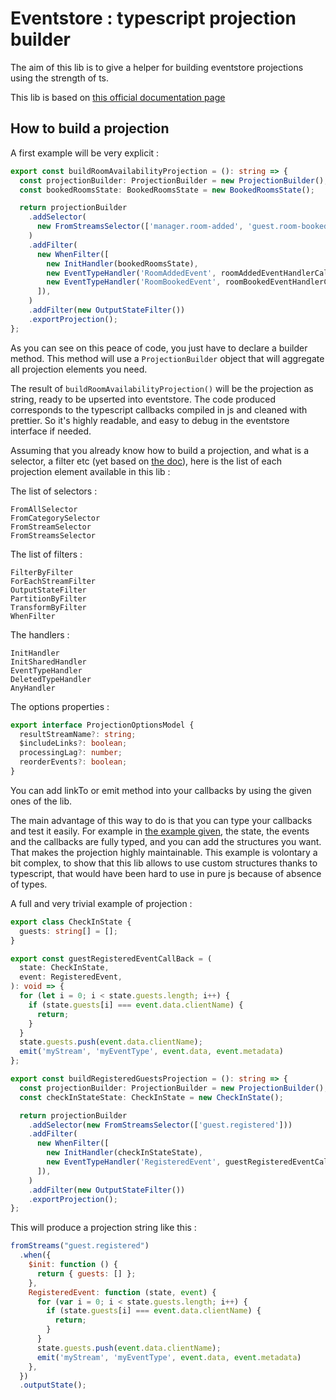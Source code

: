 # Eventstore : typescript projection builder

The aim of this lib is to give a helper for building eventstore projections using the strength of ts.

This lib is based on [this official documentation page](https://developers.eventstore.com/server/v21.6/projections/user-defined-projections.html) 

## How to build a projection
A first example will be very explicit :
```typescript
export const buildRoomAvailabilityProjection = (): string => {
  const projectionBuilder: ProjectionBuilder = new ProjectionBuilder();
  const bookedRoomsState: BookedRoomsState = new BookedRoomsState();

  return projectionBuilder
    .addSelector(
      new FromStreamsSelector(['manager.room-added', 'guest.room-booked']),
    )
    .addFilter(
      new WhenFilter([
        new InitHandler(bookedRoomsState),
        new EventTypeHandler('RoomAddedEvent', roomAddedEventHandlerCallBack),
        new EventTypeHandler('RoomBookedEvent', roomBookedEventHandlerCallBack),
      ]),
    )
    .addFilter(new OutputStateFilter())
    .exportProjection();
};
```
As you can see on this peace of code, you just have to declare a builder method. This method will use a `ProjectionBuilder` object that will aggregate all projection elements you need. 

The result of `buildRoomAvailabilityProjection()` will be the projection as string, ready to be upserted into eventstore. The code produced corresponds to the typescript callbacks compiled in js and cleaned with prettier. So it's highly readable, and easy to debug in the eventstore interface if needed.

Assuming that you already know how to build a projection, and what is a selector, a filter etc (yet based on [the doc](https://developers.eventstore.com/server/v21.6/projections/user-defined-projections.html)), here is the list of each projection element available in this lib : 

The list of selectors : 
```text
FromAllSelector
FromCategorySelector
FromStreamSelector
FromStreamsSelector
```

The list of filters : 
```text
FilterByFilter
ForEachStreamFilter
OutputStateFilter
PartitionByFilter
TransformByFilter
WhenFilter
```

The handlers : 
```text
InitHandler
InitSharedHandler
EventTypeHandler
DeletedTypeHandler
AnyHandler
```

The options properties : 
```typescript
export interface ProjectionOptionsModel {
  resultStreamName?: string;
  $includeLinks?: boolean;
  processingLag?: number;
  reorderEvents?: boolean;
}
```

You can add linkTo or emit method into your callbacks by using the given ones of the lib.

The main advantage of this way to do is that you can type your callbacks and test it easily. For example in [the example given](https://github.com/AlexandreDecollas/eventstore-ts-projection-builder/tree/master/examples), the state, the events and the callbacks are fully typed, and you can add the structures you want. That makes the projection highly maintainable.
This example is volontary a bit complex, to show that this lib allows to use custom structures thanks to typescript, that would have been hard to use in pure js because of absence of types.


A full and very trivial example of projection : 

```typescript
export class CheckInState {
  guests: string[] = [];
}

export const guestRegisteredEventCallBack = (
  state: CheckInState,
  event: RegisteredEvent,
): void => {
  for (let i = 0; i < state.guests.length; i++) {
    if (state.guests[i] === event.data.clientName) {
      return;
    }
  }
  state.guests.push(event.data.clientName);
  emit('myStream', 'myEventType', event.data, event.metadata)
};

export const buildRegisteredGuestsProjection = (): string => {
  const projectionBuilder: ProjectionBuilder = new ProjectionBuilder();
  const checkInStateState: CheckInState = new CheckInState();

  return projectionBuilder
    .addSelector(new FromStreamsSelector(['guest.registered']))
    .addFilter(
      new WhenFilter([
        new InitHandler(checkInStateState),
        new EventTypeHandler('RegisteredEvent', guestRegisteredEventCallBack),
      ]),
    )
    .addFilter(new OutputStateFilter())
    .exportProjection();
};
```

This will produce a projection string like this : 
```js
fromStreams("guest.registered")
  .when({
    $init: function () {
      return { guests: [] };
    },
    RegisteredEvent: function (state, event) {
      for (var i = 0; i < state.guests.length; i++) {
        if (state.guests[i] === event.data.clientName) {
          return;
        }
      }
      state.guests.push(event.data.clientName);
      emit('myStream', 'myEventType', event.data, event.metadata)
    },
  })
  .outputState(); 
```
